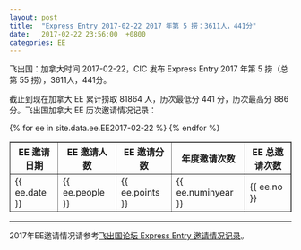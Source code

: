 ```yaml
---
layout: post
title:  "Express Entry 2017-02-22 2017 年第 5 捞：3611人，441分"
date:   2017-02-22 23:56:00  +0800
categories: EE
---
```


飞出国：加拿大时间 2017-02-22，CIC 发布 Express Entry 2017 年第 5 捞（总第 55 捞），3611人，441分。

截止到现在加拿大 EE 累计捞取 81864 人，历次最低分 441 分，历次最高分 886分。飞出国加拿大 EE 历次邀请情况记录：

<table border = "1" cellpadding="1" cellspacing="0">
  <tr>    
    <th>EE 邀请日期</th>
    <th>EE 邀请人数</th>
    <th>EE 邀请分数</th>
    <th>年度邀请次数</th>
    <th>EE 总邀请次数</th>
  </tr>
{% for ee in site.data.ee.EE2017-02-22 %}
<tr>
<td> {{ ee.date }} </td>
<td> {{ ee.people }} </td>
<td> {{ ee.points }} </td>
<td> {{ ee.numinyear }} </td>
<td> {{ ee.no }} </td>
</tr>
{% endfor %}
</table>

------

2017年EE邀请情况请参考<a href="http://bbs.fcgvisa.com/t/2017-express-entry-ita-ee/20819" target="_blank">飞出国论坛 Express Entry 邀请情况记录</a>。